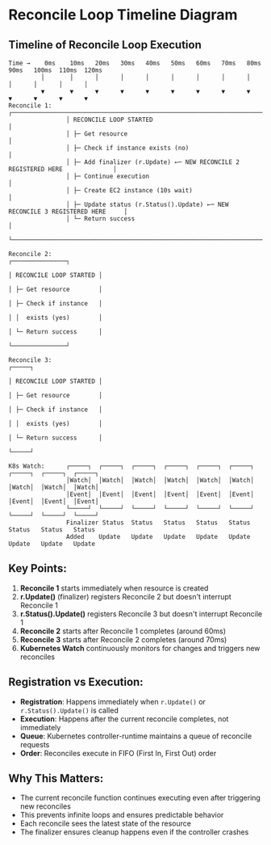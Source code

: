 # Reconcile Loop Timeline Diagram

## Timeline of Reconcile Loop Execution

```
Time →    0ms    10ms   20ms   30ms   40ms   50ms   60ms   70ms   80ms   90ms   100ms  110ms  120ms
         │       │      │      │      │      │      │      │      │      │      │      │      │
         ▼       ▼      ▼      ▼      ▼      ▼      ▼      ▼      ▼      ▼      ▼      ▼      ▼
Reconcile 1:    ┌─────────────────────────────────────────────────────────────────────────────┐
                │ RECONCILE LOOP STARTED                                                     │
                │ ├─ Get resource                                                             │
                │ ├─ Check if instance exists (no)                                           │
                │ ├─ Add finalizer (r.Update) ←─ NEW RECONCILE 2 REGISTERED HERE              │
                │ ├─ Continue execution                                                       │
                │ ├─ Create EC2 instance (10s wait)                                          │
                │ ├─ Update status (r.Status().Update) ←─ NEW RECONCILE 3 REGISTERED HERE     │
                │ └─ Return success                                                           │
                └─────────────────────────────────────────────────────────────────────────────┘

Reconcile 2:                                                                  ┌───────────────┐
                                                                              │ RECONCILE LOOP STARTED │
                                                                              │ ├─ Get resource        │
                                                                              │ ├─ Check if instance   │
                                                                              │ │  exists (yes)        │
                                                                              │ └─ Return success      │
                                                                              └───────────────┘

Reconcile 3:                                                                                    ┌─────┐
                                                                                                  │ RECONCILE LOOP STARTED │
                                                                                                  │ ├─ Get resource        │
                                                                                                  │ ├─ Check if instance   │
                                                                                                  │ │  exists (yes)        │
                                                                                                  │ └─ Return success      │
                                                                                                  └─────┘

K8s Watch:      ┌─────┐  ┌─────┐  ┌─────┐  ┌─────┐  ┌─────┐  ┌─────┐  ┌─────┐  ┌─────┐  ┌─────┐
                │Watch│  │Watch│  │Watch│  │Watch│  │Watch│  │Watch│  │Watch│  │Watch│  │Watch│
                │Event│  │Event│  │Event│  │Event│  │Event│  │Event│  │Event│  │Event│  │Event│
                └─────┘  └─────┘  └─────┘  └─────┘  └─────┘  └─────┘  └─────┘  └─────┘  └─────┘
                Finalizer Status  Status   Status   Status   Status   Status   Status   Status
                Added    Update   Update   Update   Update   Update   Update   Update   Update
```

## Key Points:

1. **Reconcile 1** starts immediately when resource is created
2. **r.Update()** (finalizer) registers Reconcile 2 but doesn't interrupt Reconcile 1
3. **r.Status().Update()** registers Reconcile 3 but doesn't interrupt Reconcile 1
4. **Reconcile 2** starts after Reconcile 1 completes (around 60ms)
5. **Reconcile 3** starts after Reconcile 2 completes (around 70ms)
6. **Kubernetes Watch** continuously monitors for changes and triggers new reconciles

## Registration vs Execution:

- **Registration**: Happens immediately when `r.Update()` or `r.Status().Update()` is called
- **Execution**: Happens after the current reconcile completes, not immediately
- **Queue**: Kubernetes controller-runtime maintains a queue of reconcile requests
- **Order**: Reconciles execute in FIFO (First In, First Out) order

## Why This Matters:

- The current reconcile function continues executing even after triggering new reconciles
- This prevents infinite loops and ensures predictable behavior
- Each reconcile sees the latest state of the resource
- The finalizer ensures cleanup happens even if the controller crashes
